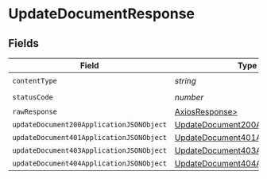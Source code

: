 # UpdateDocumentResponse


## Fields

| Field                                                                                           | Type                                                                                            | Required                                                                                        | Description                                                                                     |
| ----------------------------------------------------------------------------------------------- | ----------------------------------------------------------------------------------------------- | ----------------------------------------------------------------------------------------------- | ----------------------------------------------------------------------------------------------- |
| `contentType`                                                                                   | *string*                                                                                        | :heavy_check_mark:                                                                              | N/A                                                                                             |
| `statusCode`                                                                                    | *number*                                                                                        | :heavy_check_mark:                                                                              | N/A                                                                                             |
| `rawResponse`                                                                                   | [AxiosResponse>](https://axios-http.com/docs/res_schema)                                        | :heavy_minus_sign:                                                                              | N/A                                                                                             |
| `updateDocument200ApplicationJSONObject`                                                        | [UpdateDocument200ApplicationJSON](../../models/operations/updatedocument200applicationjson.md) | :heavy_minus_sign:                                                                              | OK                                                                                              |
| `updateDocument401ApplicationJSONObject`                                                        | [UpdateDocument401ApplicationJSON](../../models/operations/updatedocument401applicationjson.md) | :heavy_minus_sign:                                                                              | Unauthenticated                                                                                 |
| `updateDocument403ApplicationJSONObject`                                                        | [UpdateDocument403ApplicationJSON](../../models/operations/updatedocument403applicationjson.md) | :heavy_minus_sign:                                                                              | Forbidden                                                                                       |
| `updateDocument404ApplicationJSONObject`                                                        | [UpdateDocument404ApplicationJSON](../../models/operations/updatedocument404applicationjson.md) | :heavy_minus_sign:                                                                              | Not Found                                                                                       |